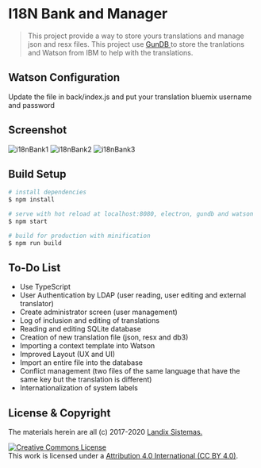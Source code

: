 # I18N Bank and Manager

> This project provide a way to store yours translations and manage json and resx files. This project use <a href="http://gun.js.org/"> GunDB </a> to store the tranlations and Watson from IBM to help with the translations.

## Watson Configuration
Update the file in back/index.js and put your translation bluemix username and password

## Screenshot

<img alt="i18nBank1" style="border-width:0" src="http://www.landix.com.br/cdn/i18nBank/i18nBank1.png" />
<img alt="i18nBank2" style="border-width:0" src="http://www.landix.com.br/cdn/i18nBank/i18nBank2.png" />
<img alt="i18nBank3" style="border-width:0" src="http://www.landix.com.br/cdn/i18nBank/i18nBank3.png" />

## Build Setup

``` bash
# install dependencies
$ npm install

# serve with hot reload at localhost:8080, electron, gundb and watson
$ npm start

# build for production with minification
$ npm run build
```

## To-Do List

* Use TypeScript
* User Authentication by LDAP (user reading, user editing and external translator)
* Create administrator screen (user management)
* Log of inclusion and editing of translations
* Reading and editing SQLite database
* Creation of new translation file (json, resx and db3)
* Importing a context template into Watson
* Improved Layout (UX and UI)
* Import an entire file into the database
* Conflict management (two files of the same language that have the same key but the translation is different)
* Internationalization of system labels

## License & Copyright

The materials herein are all (c) 2017-2020 <a href="http://www.landix.com.br"> Landix Sistemas. </a>

<a rel="license" href="https://creativecommons.org/licenses/by/4.0/"><img alt="Creative Commons License" style="border-width:0" src="https://licensebuttons.net/l/by/4.0/88x31.png" /></a><br />This work is licensed under a <a rel="license" href="https://creativecommons.org/licenses/by/4.0/">Attribution 4.0 International (CC BY 4.0)</a>.
